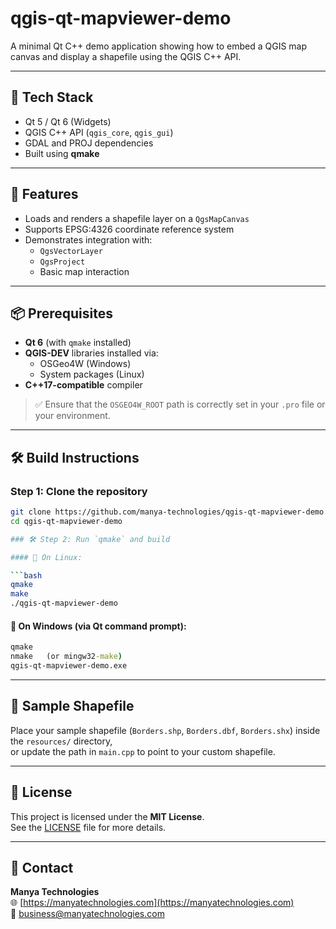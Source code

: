# qgis-qt-mapviewer-demo

A minimal Qt C++ demo application showing how to embed a QGIS map canvas and display a shapefile using the QGIS C++ API.

---

## 🧰 Tech Stack

- Qt 5 / Qt 6 (Widgets)
- QGIS C++ API (`qgis_core`, `qgis_gui`)
- GDAL and PROJ dependencies
- Built using **qmake**

---

## 🚀 Features

- Loads and renders a shapefile layer on a `QgsMapCanvas`
- Supports EPSG:4326 coordinate reference system
- Demonstrates integration with:
  - `QgsVectorLayer`
  - `QgsProject`
  - Basic map interaction

---

## 📦 Prerequisites

- **Qt 6** (with `qmake` installed)
- **QGIS-DEV** libraries installed via:
  - OSGeo4W (Windows)
  - System packages (Linux)
- **C++17-compatible** compiler

> ✅ Ensure that the `OSGEO4W_ROOT` path is correctly set in your `.pro` file or your environment.

---

## 🛠️ Build Instructions

### **Step 1: Clone the repository**

```bash
git clone https://github.com/manya-technologies/qgis-qt-mapviewer-demo.git
cd qgis-qt-mapviewer-demo

### 🛠️ Step 2: Run `qmake` and build

#### 🔹 On Linux:

```bash
qmake
make
./qgis-qt-mapviewer-demo
```

#### 🔹 On Windows (via Qt command prompt):

```bat
qmake
nmake   (or mingw32-make)
qgis-qt-mapviewer-demo.exe
```

---

## 📂 Sample Shapefile

Place your sample shapefile (`Borders.shp`, `Borders.dbf`, `Borders.shx`) inside the `resources/` directory,  
or update the path in `main.cpp` to point to your custom shapefile.

---

## 🧾 License

This project is licensed under the **MIT License**.  
See the [LICENSE](LICENSE) file for more details.

---

## 💬 Contact

**Manya Technologies**  
🌐 [https://manyatechnologies.com](https://manyatechnologies.com)  
📧 business@manyatechnologies.com

